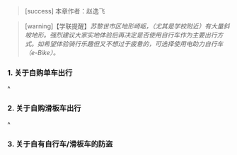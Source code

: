 > [success] 本章作者：赵逸飞

> [warning]【学联提醒】*苏黎世市区地形崎岖，（尤其是学校附近）有大量斜坡地形。强烈建议大家实地体验后再决定是否使用自行车作为主要出行方式。如希望体验骑行乐趣但又不想过于疲惫的，可选择使用电助力自行车（e-Bike）。*

### **1. 关于自购单车出行**

^
### **2. 关于自购滑板车出行**

^
### **3. 关于自有自行车/滑板车的防盗**